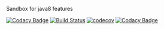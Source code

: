 Sandbox for java8 features

[![Codacy Badge](https://api.codacy.com/project/badge/Grade/d28b8106286d47c3bb7beb5d12eaf2ff)](https://www.codacy.com/app/lukasz-szewc/java8-new-features-example?utm_source=github.com&utm_medium=referral&utm_content=lukasz-szewc/java8-new-features-example&utm_campaign=badger)
[![Build Status](https://travis-ci.org/lukasz-szewc/java8-new-features-example.svg?branch=master)](https://travis-ci.org/lukasz-szewc/java8-new-features-example)
[![codecov](https://codecov.io/gh/lukasz-szewc/java8-new-features-example/branch/master/graph/badge.svg)](https://codecov.io/gh/lukasz-szewc/java8-new-features-example)
[![Codacy Badge](https://api.codacy.com/project/badge/Grade/d28b8106286d47c3bb7beb5d12eaf2ff)](https://www.codacy.com/app/lukasz-szewc/java8-new-features-example?utm_source=github.com&amp;utm_medium=referral&amp;utm_content=lukasz-szewc/java8-new-features-example&amp;utm_campaign=Badge_Grade)
